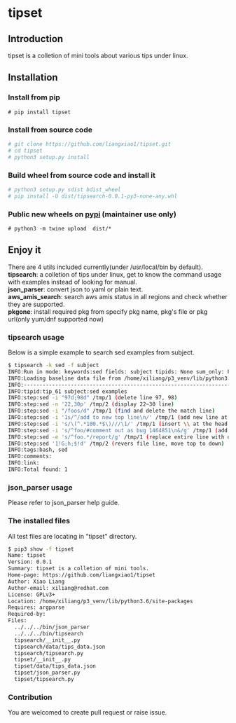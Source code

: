 # tipset

## Introduction

tipset is a colletion of mini tools about various tips under linux.

## Installation

### Install from pip

`# pip install tipset`

### Install from source code

```bash
# git clone https://github.com/liangxiao1/tipset.git
# cd tipset
# python3 setup.py install
```

### Build wheel from source code and install it

```bash
# python3 setup.py sdist bdist_wheel
# pip install -U dist/tipsearch-0.0.1-py3-none-any.whl
```

### Public new wheels on [pypi](https://pypi.org/project/tipset/) (maintainer use only)

`# python3 -m twine upload  dist/*`

## Enjoy it

There are 4 utils included currently(under /usr/local/bin by default).  
**tipsearch**: a colletion of tips under linux, get to know the command usage with examples instead of looking for manual.  
**json_parser**: convert json to yaml or plain text.  
**aws_amis_search**: search aws amis status in all regions and check whether they are supported.  
**pkgone**: install required pkg from specify pkg name, pkg's file or pkg url(only yum/dnf supported now)

### **tipsearch** usage

Below is a simple example to search sed examples from subject.

```bash
$ tipsearch -k sed -f subject
INFO:Run in mode: keywords:sed fields: subject tipids: None sum_only: False
INFO:Loading baseline data file from /home/xiliang/p3_venv/lib/python3.6/site-packages/tipset/data/tips_data.json
INFO:---------------------------------------------------------------------------
INFO:tipid:tip_61 subject:sed examples
INFO:step:sed -i "97d;98d" /tmp/1 (delete line 97, 98)
INFO:step:sed -n '22,30p' /tmp/2 (display 22~30 line)
INFO:step:sed -i "/foos/d" /tmp/1 (find and delete the match line)
INFO:step:sed -i '1s/^/add to new top line\n/' /tmp/1 (add new line at top)
INFO:step:sed -i 's/\(^.*100.*$\)///\1/' /tmp/1 (insert \\ at the head of matched line)
INFO:step:sed -i 's/^foo/#comment out as bug 1464851\n&/g' /tmp/1 (add one line before matched)
INFO:step:sed -e 's/^foo.*/report/g' /tmp/1 (replace entire line with other)
INFO:step:sed '1!G;h;$!d' /tmp/2 (revers file line, move top to down)
INFO:tags:bash, sed
INFO:comments:
INFO:link:
INFO:Total found: 1

```

### **json_parser usage**

Please refer to json_parser help guide.

### The installed files

All test files are locating in "tipset" directory.

```bash
$ pip3 show -f tipset
Name: tipset
Version: 0.0.1
Summary: tipset is a colletion of mini tools.
Home-page: https://github.com/liangxiao1/tipset
Author: Xiao Liang
Author-email: xiliang@redhat.com
License: GPLv3+
Location: /home/xiliang/p3_venv/lib/python3.6/site-packages
Requires: argparse
Required-by: 
Files:
  ../../../bin/json_parser
  ../../../bin/tipsearch
  tipsearch/__init__.py
  tipsearch/data/tips_data.json
  tipsearch/tipsearch.py
  tipset/__init__.py
  tipset/data/tips_data.json
  tipset/json_parser.py
  tipset/tipsearch.py

```

### Contribution

You are welcomed to create pull request or raise issue.
